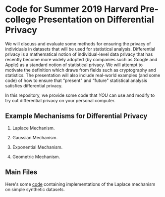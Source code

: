 Code for Summer 2019 Harvard Pre-college Presentation on Differential Privacy
=============================================================================

We will discuss and evaluate some methods for ensuring the privacy
of individuals in datasets that will be used for statistical analysis.
Differential privacy is a mathematical notion of individual-level data privacy that has
recently become more widely adopted (by companies such as Google and Apple) as a standard
notion of statistical privacy. We will attempt to motivate the definition which draws from
fields such as cryptography and statistics. The presentation will also include real-world examples
(and some code) of how to ensure that “present" and “future" statistical analysis satisfies
differential privacy.

In this repository, we provide some code that *YOU* can use and modify to try out differential privacy
on your personal computer.

Example Mechanisms for Differential Privacy
-------------------------------------------

1. Laplace Mechanism.

2. Gaussian Mechanism.

3. Exponential Mechanism.

4. Geometric Mechanism.

Main Files
----------

Here's some [code](https://github.com/alabid/pre_college_2019/blob/master/code/laplace.py)
containing implementations of the Laplace mechanism on simple synthetic datasets.

